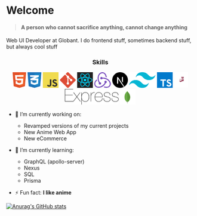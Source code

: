 # Welcome

> #### A person who cannot sacrifice anything, cannot change anything

Web UI Developer at Globant. I do frontend stuff, sometimes backend stuff, but always cool stuff

<h3 align="center">Skills</h3>

<p align="center">
  <img src='https://raw.githubusercontent.com/Camilo318/Camilo318/master/skills/html.svg' height='42px'/>
  <img src='https://raw.githubusercontent.com/Camilo318/Camilo318/master/skills/css.svg' height='42px'/>
  <img src='https://raw.githubusercontent.com/Camilo318/Camilo318/master/skills/javascript.svg' height='42px'/>
  <img src='https://raw.githubusercontent.com/Camilo318/Camilo318/master/skills/git.svg' height='42px'/>
  <img src='https://raw.githubusercontent.com/Camilo318/Camilo318/master/skills/react.svg' height='42px'/>
  <img src='https://raw.githubusercontent.com/Camilo318/Camilo318/master/skills/redux.svg' height='42px'/>
  <img src='https://raw.githubusercontent.com/Camilo318/Camilo318/master/skills/next-js.svg' height='42px'/>
  <img src='https://raw.githubusercontent.com/Camilo318/Camilo318/master/skills/tailwind.svg' height='42px'/>
  <img src='https://raw.githubusercontent.com/Camilo318/Camilo318/master/skills/typescript.svg' height='42px'/>
  <img src='https://raw.githubusercontent.com/Camilo318/Camilo318/master/skills/jest.svg' height='42px'/>
  <img src='https://raw.githubusercontent.com/Camilo318/Camilo318/master/skills/express.svg' height='42px'/>
  <img src='https://raw.githubusercontent.com/Camilo318/Camilo318/master/skills/mongodb.svg' height='42px'/>
</p>

- 🔭 I’m currently working on:

  - Revamped versions of my current projects
  - New Anime Web App
  - New eCommerce

- 🌱 I’m currently learning:

  - GraphQL (apollo-server)
  - Nexus
  - SQL
  - Prisma

- ⚡ Fun fact: **I like anime**

[![Anurag's GitHub stats](https://github-readme-stats.vercel.app/api?username=Camilo318&show_icons=true&theme=tokyonight)](https://github.com/anuraghazra/github-readme-stats)
